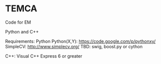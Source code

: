 TEMCA
=====

Code for EM

Python and C++

Requirements:
Python
Python(X,Y): https://code.google.com/p/pythonxy/
SimpleCV: http://www.simplecv.org/
TBD:
swig, boost.py or cython

C++:
Visual C++ Express 6 or greater
